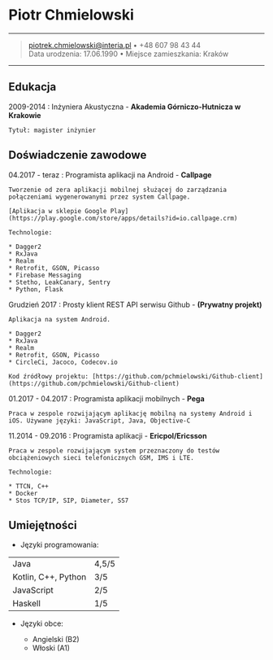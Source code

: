 Piotr Chmielowski
============

----

> <piotrek.chmielowski@interia.pl> • +48 607 98 43 44\
> Data urodzenia: 17.06.1990 • Miejsce zamieszkania: Kraków

----

Edukacja
---------

2009-2014
:   Inżyniera Akustyczna - **Akademia Górniczo-Hutnicza w Krakowie**

    Tytuł: magister inżynier

Doświadczenie zawodowe
----------
04.2017 - teraz 
:   Programista aplikacji na Android - **Callpage**

    Tworzenie od zera aplikacji mobilnej służącej do zarządzania połączeniami wygenerowanymi przez system Callpage.

    [Aplikacja w sklepie Google Play](https://play.google.com/store/apps/details?id=io.callpage.crm)

    Technologie:

    * Dagger2
    * RxJava
    * Realm
    * Retrofit, GSON, Picasso
    * Firebase Messaging
    * Stetho, LeakCanary, Sentry
    * Python, Flask

Grudzień 2017
:   Prosty klient REST API serwisu Github - **(Prywatny projekt)**

    Aplikacja na system Android.

    * Dagger2
    * RxJava
    * Realm
    * Retrofit, GSON, Picasso
    * CircleCi, Jacoco, Codecov.io

    Kod źródłowy projektu: [https://github.com/pchmielowski/Github-client](https://github.com/pchmielowski/Github-client)

01.2017 - 04.2017
:   Programista aplikacji mobilnych - **Pega**

    Praca w zespole rozwijającym aplikację mobilną na systemy Android i iOS. Używane języki: JavaScript, Java, Objective-C

11.2014 - 09.2016 
:   Programista aplikacji  - **Ericpol/Ericsson**

    Praca w zespole rozwijającym system przeznaczony do testów obciążeniowych sieci telefonicznych GSM, IMS i LTE.

    Technologie:

    * TTCN, C++
    * Docker
    * Stos TCP/IP, SIP, Diameter, SS7

Umiejętności
----------------------------------------

* Języki programowania:

|                     |       |
|---------------------|-------|
| Java                | 4,5/5 |
| Kotlin, C++, Python |  3/5  |
| JavaScript          |  2/5  |
| Haskell             |  1/5  |

* Języki obce:

    * Angielski (B2)
    * Włoski (A1)


